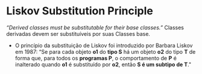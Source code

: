 # Liskov Substitution Principle

*“Derived classes must be substitutable for their base classes.”*
Classes derivadas devem ser substituíveis por suas Classes base.

- O princípio da substituição de Liskov foi introduzido
por Barbara Liskov em 1987:
“Se para cada objeto **o1** do **tipo S** há um objeto **o2** do tipo **T** de forma que, para todos os **programas P**, o comportamento de **P** é inalterado quando **o1** é substituído por **o2**, então **S é um subtipo de T**."